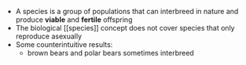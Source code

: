 - A species is a group of populations that can interbreed in nature and produce **viable** and **fertile** offspring
- The biological [[species]] concept does not cover species that only reproduce asexually
- Some counterintuitive results:
	- brown bears and polar bears sometimes interbreed